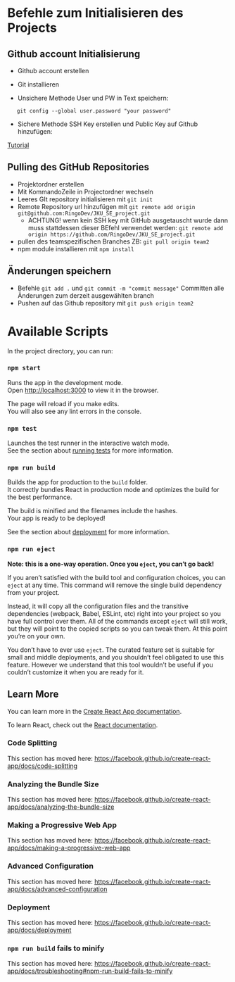 # Befehle zum Initialisieren des Projects

## Github account Initialisierung

* Github account erstellen

* Git installieren

* Unsichere Methode User und PW in Text speichern: 

```git config --global user.name "your username"
   git config --global user.password "your password"
```
* Sichere Methode SSH Key erstellen und Public Key auf Github hinzufügen: 

[Tutorial](https://docs.github.com/en/free-pro-team@latest/github/authenticating-to-github/generating-a-new-ssh-key-and-adding-it-to-the-ssh-agent)

## Pulling des GitHub Repositories

* Projektordner erstellen
* Mit KommandoZeile in Projectordner wechseln
* Leeres GIt repository initialisieren mit `git init`
* Remote Repository url hinzufügen mit `git remote add origin git@github.com:RingoDev/JKU_SE_project.git`
  * ACHTUNG! wenn kein SSH key mit GitHub ausgetauscht wurde dann muss stattdessen dieser BEfehl verwendet werden: `git remote add origin https://github.com/RingoDev/JKU_SE_project.git`
* pullen des teamspezifischen Branches ZB: `git pull origin team2`
* npm module installieren mit `npm install`

## Änderungen speichern

* Befehle `git add .` und `git commit -m "commit message"` Committen alle Änderungen zum derzeit ausgewählten branch
* Pushen auf das Github repository mit `git push origin team2`


# Available Scripts

In the project directory, you can run:

### `npm start`

Runs the app in the development mode.<br />
Open [http://localhost:3000](http://localhost:3000) to view it in the browser.

The page will reload if you make edits.<br />
You will also see any lint errors in the console.

### `npm test`

Launches the test runner in the interactive watch mode.<br />
See the section about [running tests](https://facebook.github.io/create-react-app/docs/running-tests) for more information.

### `npm run build`

Builds the app for production to the `build` folder.<br />
It correctly bundles React in production mode and optimizes the build for the best performance.

The build is minified and the filenames include the hashes.<br />
Your app is ready to be deployed!

See the section about [deployment](https://facebook.github.io/create-react-app/docs/deployment) for more information.

### `npm run eject`

**Note: this is a one-way operation. Once you `eject`, you can’t go back!**

If you aren’t satisfied with the build tool and configuration choices, you can `eject` at any time. This command will remove the single build dependency from your project.

Instead, it will copy all the configuration files and the transitive dependencies (webpack, Babel, ESLint, etc) right into your project so you have full control over them. All of the commands except `eject` will still work, but they will point to the copied scripts so you can tweak them. At this point you’re on your own.

You don’t have to ever use `eject`. The curated feature set is suitable for small and middle deployments, and you shouldn’t feel obligated to use this feature. However we understand that this tool wouldn’t be useful if you couldn’t customize it when you are ready for it.

## Learn More

You can learn more in the [Create React App documentation](https://facebook.github.io/create-react-app/docs/getting-started).

To learn React, check out the [React documentation](https://reactjs.org/).

### Code Splitting

This section has moved here: https://facebook.github.io/create-react-app/docs/code-splitting

### Analyzing the Bundle Size

This section has moved here: https://facebook.github.io/create-react-app/docs/analyzing-the-bundle-size

### Making a Progressive Web App

This section has moved here: https://facebook.github.io/create-react-app/docs/making-a-progressive-web-app

### Advanced Configuration

This section has moved here: https://facebook.github.io/create-react-app/docs/advanced-configuration

### Deployment

This section has moved here: https://facebook.github.io/create-react-app/docs/deployment

### `npm run build` fails to minify

This section has moved here: https://facebook.github.io/create-react-app/docs/troubleshooting#npm-run-build-fails-to-minify

